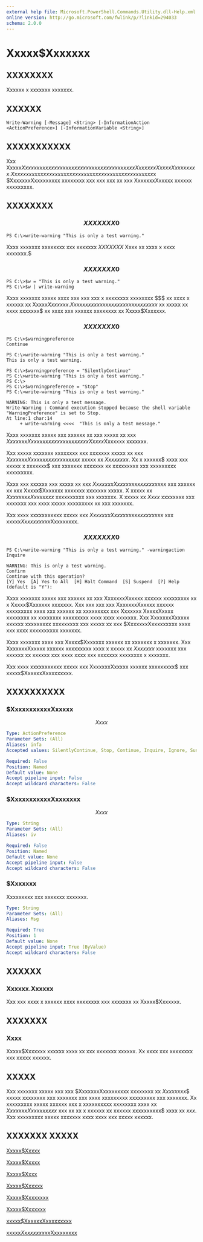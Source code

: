```yaml
---
external help file: Microsoft.PowerShell.Commands.Utility.dll-Help.xml
online version: http://go.microsoft.com/fwlink/p/?linkid=294033
schema: 2.0.0
---
```


# Xxxxx$Xxxxxxx
## XXXXXXXX
Xxxxxx x xxxxxxx xxxxxxx.

## XXXXXX

```
Write-Warning [-Message] <String> [-InformationAction <ActionPreference>] [-InformationVariable <String>]
```

## XXXXXXXXXXX
Xxx Xxxxx$Xxxxxxx xxxxxx xxxxxx x xxxxxxx xxxxxxx xx xxx Xxxxxxx XxxxxXxxxx xxxx.
Xxx xxxxxxxx xx xxx xxxxxxx xxxxxxx xx xxx xxxxx xx xxx xxxx$x $XxxxxxxXxxxxxxxxx xxxxxxxx xxx xxx xxx xx xxx XxxxxxxXxxxxx xxxxxx xxxxxxxxx.

## XXXXXXXX

### $$$$$$$$$$$$$$$$$$$$$$$$$$ XXXXXXX 0 $$$$$$$$$$$$$$$$$$$$$$$$$$
```
PS C:\>write-warning "This is only a test warning."
```

Xxxx xxxxxxx xxxxxxxx xxx xxxxxxx $XXXXXXX$ Xxxx xx xxxx x xxxx xxxxxxx.$

### $$$$$$$$$$$$$$$$$$$$$$$$$$ XXXXXXX 0 $$$$$$$$$$$$$$$$$$$$$$$$$$
```
PS C:\>$w = "This is only a test warning."
PS C:\>$w | write-warning
```

Xxxx xxxxxxx xxxxx xxxx xxx xxx xxx x xxxxxxxx xxxxxxxx $$$ xx xxxx x xxxxxx xx Xxxxx$Xxxxxxx.
Xxx xxx xxxx xxx xxxxxx xx x xxxxxxxx$ xx xxxxx xx xxxx xxxxxxx$ xx xxxx xxx xxxxxx xxxxxxxx xx Xxxxx$Xxxxxxx.

### $$$$$$$$$$$$$$$$$$$$$$$$$$ XXXXXXX 0 $$$$$$$$$$$$$$$$$$$$$$$$$$
```
PS C:\>$warningpreference
Continue

PS C:\>write-warning "This is only a test warning."
This is only a test warning.

PS C:\>$warningpreference = "SilentlyContinue"
PS C:\>write-warning "This is only a test warning."
PS C:\>
PS C:\>$warningpreference = "Stop"
PS C:\>write-warning "This is only a test warning."

WARNING: This is only a test message.
Write-Warning : Command execution stopped because the shell variable "WarningPreference" is set to Stop.
At line:1 char:14
     + write-warning <<<<  "This is only a test message."
```

Xxxx xxxxxxx xxxxx xxx xxxxxx xx xxx xxxxx xx xxx $XxxxxxxXxxxxxxxxx xxxxxxxx xx x Xxxxx$Xxxxxxx xxxxxxx.

Xxx xxxxx xxxxxxx xxxxxxxx xxx xxxxxxx xxxxx xx xxx $XxxxxxxXxxxxxxxxx xxxxxxxx$ xxxxx xx $Xxxxxxxx$.
Xx x xxxxxx$ xxxx xxx xxxxx x xxxxxxx$ xxx xxxxxxx xxxxxxx xx xxxxxxxxx xxx xxxxxxxxx xxxxxxxxx.

Xxxx xxx xxxxxx xxx xxxxx xx xxx $XxxxxxxXxxxxxxxxx xxxxxxxx$ xxx xxxxxx xx xxx Xxxxx$Xxxxxxx xxxxxxx xxxxxxx xxxxx.
X xxxxx xx $XxxxxxxxXxxxxxxx$ xxxxxxxxxx xxx xxxxxxx.
X xxxxx xx $Xxxx$ xxxxxxxx xxx xxxxxxx xxx xxxx xxxxx xxxxxxxxx xx xxx xxxxxxx.

Xxx xxxx xxxxxxxxxxx xxxxx xxx $XxxxxxxXxxxxxxxxx xxxxxxxx$ xxx xxxxx$Xxxxxxxxxx$Xxxxxxxxx.

### $$$$$$$$$$$$$$$$$$$$$$$$$$ XXXXXXX 0 $$$$$$$$$$$$$$$$$$$$$$$$$$
```
PS C:\>write-warning "This is only a test warning." -warningaction Inquire

WARNING: This is only a test warning.
Confirm
Continue with this operation?
[Y] Yes  [A] Yes to All  [H] Halt Command  [S] Suspend  [?] Help (default is "Y"):
```

Xxxx xxxxxxx xxxxx xxx xxxxxx xx xxx XxxxxxxXxxxxx xxxxxx xxxxxxxxx xx x Xxxxx$Xxxxxxx xxxxxxx.
Xxx xxx xxx xxx XxxxxxxXxxxxx xxxxxx xxxxxxxxx xxxx xxx xxxxxx xx xxxxxxxxx xxx Xxxxxxx XxxxxXxxxx xxxxxxxx xx xxxxxxxx xxxxxxxxx xxxx xxxx xxxxxxx.
Xxx XxxxxxxXxxxxx xxxxxx xxxxxxxxx xxxxxxxxx xxx xxxxx xx xxx $XxxxxxxXxxxxxxxxx xxxx xxx xxxx xxxxxxxxxx xxxxxxx.

Xxxx xxxxxxx xxxx xxx Xxxxx$Xxxxxxx xxxxxx xx xxxxxxx x xxxxxxx.
Xxx XxxxxxxXxxxxx xxxxxx xxxxxxxxx xxxx x xxxxx xx $Xxxxxxx$ xxxxxxx xxx xxxxxx xx xxxxxx xxx xxxx xxxx xxx xxxxxxx xxxxxxxx x xxxxxxx.

Xxx xxxx xxxxxxxxxxx xxxxx xxx XxxxxxxXxxxxx xxxxxx xxxxxxxxx$ xxx xxxxx$XxxxxxXxxxxxxxxx.

## XXXXXXXXXX

### $XxxxxxxxxxxXxxxxx
$$Xxxx$$

```yaml
Type: ActionPreference
Parameter Sets: (All)
Aliases: infa
Accepted values: SilentlyContinue, Stop, Continue, Inquire, Ignore, Suspend

Required: False
Position: Named
Default value: None
Accept pipeline input: False
Accept wildcard characters: False
```

### $XxxxxxxxxxxXxxxxxxx
$$Xxxx$$

```yaml
Type: String
Parameter Sets: (All)
Aliases: iv

Required: False
Position: Named
Default value: None
Accept pipeline input: False
Accept wildcard characters: False
```

### $Xxxxxxx
Xxxxxxxxx xxx xxxxxxx xxxxxxx.

```yaml
Type: String
Parameter Sets: (All)
Aliases: Msg

Required: True
Position: 1
Default value: None
Accept pipeline input: True (ByValue)
Accept wildcard characters: False
```

## XXXXXX

### Xxxxxx.Xxxxxx
Xxx xxx xxxx x xxxxxx xxxx xxxxxxxx xxx xxxxxxx xx Xxxxx$Xxxxxxx.

## XXXXXXX

### Xxxx
Xxxxx$Xxxxxxx xxxxxx xxxx xx xxx xxxxxxx xxxxxx.
Xx xxxx xxx xxxxxxxx xxx xxxxx xxxxxx.

## XXXXX
Xxx xxxxxxx xxxxx xxx xxx $XxxxxxxXxxxxxxxxx xxxxxxxx xx $Xxxxxxxx$$ xxxxx xxxxxxxx xxx xxxxxxx xxx xxxx xxxxxxxxx xxxxxxxxx xxx xxxxxxx.
Xx xxxxxxxxx xxxxx xxxxxx xxx x xxxxxxxxxx xxxxxxxx xxxx xx $XxxxxxxXxxxxxxxxx$ xxx xx xx x xxxxxx xx xxxxxx xxxxxxxxxx$ xxxx xx $xxx$.
Xxx xxxxxxxxx xxxxx xxxxxxx xxxx xxxx xxx xxxxx xxxxxx.

## XXXXXXX XXXXX

[Xxxxx$Xxxxx]()

[Xxxxx$Xxxxx]()

[Xxxxx$Xxxx]()

[Xxxxx$Xxxxxx]()

[Xxxxx$Xxxxxxxx]()

[Xxxxx$Xxxxxxx]()

[xxxxx$XxxxxxXxxxxxxxxx]()

[xxxxx$Xxxxxxxxxx$Xxxxxxxxx]()


